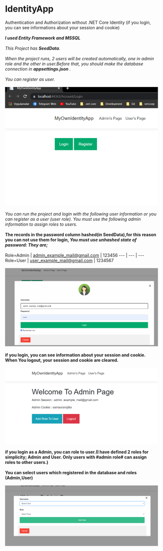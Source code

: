 # IdentityApp
Authentication and Authorization without .NET Core Identity (if you login, you can see informations about your session  and cookie)
<br/>
<br/>
***I used Entity Framework and MSSQL***
<br/>
<br/>
*This Project has **SeedData**.*
<br/>
<br/>
*When the project runs, 2 users will be created automatically, one in admin role and the other in user.Before that, you should make the database connection in **appsettings.json** .*
<br/>
<br/>
*You can register as user.*
<br/>
<br/>
<img src="ReadMeImages/1.PNG">
<br/>
<br/>
*You can run the project and login with the following user information or you can register as a user (user role). You must use the following admin information to assign roles to users.*
<br/>
<br/>
**The records in the password column hashed(in SeedData),for this reason you can not use them for login, ***You must use unhashed  state of password: They are;*****
<br/>
<br/>
Role=Admin | admin_example_mail@gmail.com | 123456
--- | --- | ---                  
Role=User | user_example_mail@gmail.com | 1234567 
<br/>
<br/>
<img src="ReadMeImages/2.PNG">
<br/>
<br/>
**if you login, you can see information about your session  and cookie. When You logout, your session and cookie are cleared.**
<br/>
<br/>
<img src="ReadMeImages/3.PNG">
<br/>
<br/>
**if you login as a Admin, you can role to user.(I have defined 2 roles for simplicity; Admin and User. Only users with #admin role# can assign roles to other users.)**
<br/>
<br/>
**You can select users which registered in the database and roles (Admin,User)**
<br/>
<br/>
<img src="ReadMeImages/4.PNG">
